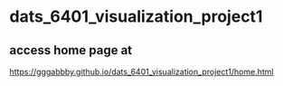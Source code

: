 # dats_6401_visualization_project1

## access home page at 
<https://gggabbby.github.io/dats_6401_visualization_project1/home.html>
